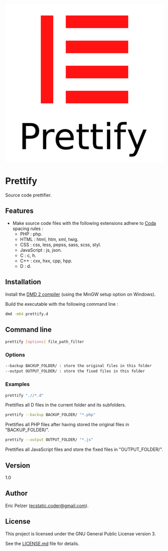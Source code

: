 ![](https://github.com/senselogic/PRETTIFY/blob/master/LOGO/prettify.png)

# Prettify

Source code prettifier.

## Features

* Make source code files with the following extensions adhere to [Coda](https://github.com/senselogic/CODA) spacing rules :
  * PHP : php.
  * HTML : html, htm, xml, twig.
  * CSS : css, less, pepss, sass, scss, styl.
  * JavaScript : js, json.
  * C : c, h.
  * C++ : cxx, hxx, cpp, hpp.
  * D : d.

## Installation

Install the [DMD 2 compiler](https://dlang.org/download.html) (using the MinGW setup option on Windows).

Build the executable with the following command line :

```bash
dmd -m64 prettify.d
```

## Command line

```bash
prettify [options] file_path_filter
```

### Options

```bash
--backup BACKUP_FOLDER/ : store the original files in this folder
--output OUTPUT_FOLDER/ : store the fixed files in this folder
```

### Examples

```bash
prettify ".//*.d"
```

Prettifies all D files in the current folder and its subfolders.

```bash
prettify --backup BACKUP_FOLDER/ "*.php"
```

Prettifies all PHP files after having stored the original files in "BACKUP_FOLDER/".

```bash
prettify --output OUTPUT_FOLDER/ "*.js"
```

Prettifies all JavaScript files and store the fixed files in "OUTPUT_FOLDER/".

## Version

1.0

## Author

Eric Pelzer (ecstatic.coder@gmail.com).

## License

This project is licensed under the GNU General Public License version 3.

See the [LICENSE.md](LICENSE.md) file for details.
